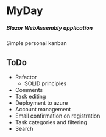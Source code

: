 # MyDay
##### Blazor WebAssembly application
Simple personal kanban
## ToDo
- Refactor
  - SOLID principles
- Comments
- Task editing
- Deployment to azure
- Account management
- Email confirmation on registration
- Task categories and filtering
- Search